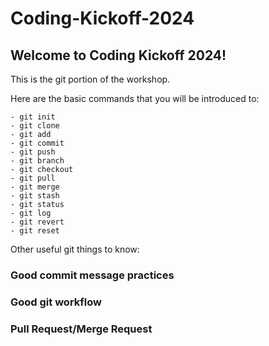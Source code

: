 # Coding-Kickoff-2024

## Welcome to Coding Kickoff 2024!

This is the git portion of the workshop.

Here are the basic commands that you will be introduced to:

    - git init 
    - git clone
    - git add 
    - git commit 
    - git push
    - git branch 
    - git checkout 
    - git pull
    - git merge 
    - git stash
    - git status 
    - git log
    - git revert
    - git reset

Other useful git things to know:

### Good commit message practices
### Good git workflow
### Pull Request/Merge Request
